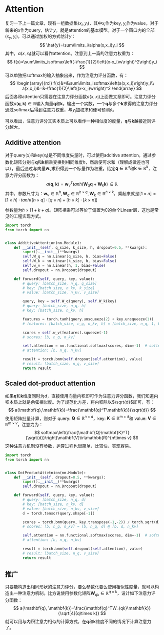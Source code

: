 # Attention

复习一下上一篇文章，现有一组数据集$(x_i, y_i)$，其中$x_i$作为key, $y_i$作为value，对于新来的$x$作为query，估计$y$，就是attention的基本模型。对于一个窗口内的全部$(x_y, y_i)$，可以通过加权的方式估计$y$：
$$
\hat{y}=\sum\limits_i\alpha(x,x_i)y_i
$$
其中，$\alpha(x, x_i)$就可以看作attention。注意到上一篇的注意力权重为：
$$
f(x)=\sum\limits_isoftmax\left(-\frac{1}{2}\left((x-x_i)w\right)^2\right)y_i
$$
可以单独把softmax的输入抽象出来，作为注意力评分函数，有：
$$
\begin{array}{rcl}
f(x)&=&\sum\limits_isoftmax\left(a(x,x_i)\right)y_i\\
a(x,x_i)&=&-\frac{1}{2}\left((x-x_i)w\right)^2
\end{array}
$$
后面各种attention只需要在注意力评分函数$a(x,x_i)$上面做文章即可。注意力评分函数$a(\mathbf{q},\mathbf{k})\in\mathbb{R}$输入向量$\mathbf{q}$和$\mathbf{k}$，输出一个实数，一个$\mathbf{q}$与多个$\mathbf{k}$求得的注意力评分通过softmax后得到注意力权重，与$y_i$加权求和便可预测$\hat{y}$。

可以看出，注意力评分其实本质上可以看作一种相似度的度量，$\mathbf{q}$与$\mathbf{k}$越接近则评分越大。

## Additive attention

对于query($x$)和key($x_i$)是不同维度矢量时，可以使用additive attention，通过参数化矩阵分别与$\mathbf{q}$和$\mathbf{k}$相乘变换到相同维度$h$，然后便可求和（理解成做差也可以），最后通过与向量$\mathbf{w}_v$求积得到一个标量作为权重。给定$\mathbf{q}\in\mathbb{R}^q$和$\mathbf{k}\in\mathbb{R}^k$，注意力评分函数为：
$$
a(\mathbf{q}, \mathbf{k}) = \mathbf{w}_v^Ttanh(\mathbf{W}_q\mathbf{q}+\mathbf{W}_k\mathbf{k})\in\mathbb{R}
$$
其中，参数尺寸为：$\mathbf{w}_v\in\mathbb{R}^{h}, \mathbf{W}_q\in\mathbb{R}^{h\times q}, \mathbf{W}_k\in\mathbb{R}^{h\times k}$，乘起来就是$[1\times n] = [1\times h]\cdot tanh\left([h\times q] \cdot [q\times n] + [h\times k]\cdot[k\times n]\right)$

参数量为$h\times(1+k+q)$。矩阵相乘可以等价于偏置为0的单个Linear层，这也是常见的工程实现方式。

```python
import torch
from torch import nn


class AdditiveAttention(nn.Module):
    def __init__(self, q_size, k_size, h, dropout=0.5, **kwargs):
        super().__init__(**kwargs)
        self.W_q = nn.Linear(q_size, h, bias=False)
        self.W_k = nn.Linear(k_size, h, bias=False)
        self.w_v = nn.Linear(h, 1, bias=False)
        self.dropout = nn.Dropout(dropout)

    def forward(self, query, key, value):
        # query: [batch_size, n_q, q_size]
        # key: [batch_size, n_kv, k_size]
        # value: [batch_size, n_kv, v_size]

        query, key = self.W_q(query), self.W_k(key)
        # query: [batch_size, n_q, h]
        # key: [batch_size, n_kv, h]

        features = torch.tanh(query.unsqueeze(2) + key.unsqueeze(1))
        # features: [batch_size, n_q, n_kv, h] = [batch_size, n_q, 1, h] + [batch_size, 1, n_kv, h]

        scores = self.w_v(features).squeeze(-1)
        # scores: [b, n_q, n_kv]

        self.attention = nn.functional.softmax(scores, dim=-1)  # softmax on each key-value pair
        # attention: [b, n_q, n_kv]

        result = torch.bmm(self.dropout(self.attention), value)
        # result: [batch_size, n_q, v_size]
        return result

```

## Scaled dot-product attention

如果$\mathbf{q}$和$\mathbf{k}$维度同时为$d$，直接使用向量内积即可作为注意力评分函数，我们知道内积本质上就是余弦相似度。为了规范化方差，将内积除以$\sqrt{d}$即可，有：
$$
a(\mathbf{q},\mathbf{k})=\frac{\mathbf{q}^T\mathbf{k}}{\sqrt{d}}
$$
使用矩阵批量计算，则对于 query: $\mathbf{Q}\in\mathbb{R}^{n\times d}$，key: $\mathbf{K}\in\mathbb{R}^{m\times d}$和 value: $\mathbf{V}\in\mathbb{R}^{m\times v}$，注意力为：
$$
softmax\left(\frac{\mathbf{Q}\mathbf{K}^T}{\sqrt{d}}\right)\mathbf{V}\in\mathbb{R}^{n\times v}
$$
这种注意力机制没有参数，运算过程也很简单，比较快，实现容易。

```python
import torch
from torch import nn


class DotProductAttetnion(nn.Module):
    def __init__(self, dropout=0.5, **kwargs):
        super().__init__(**kwargs)
        self.dropout = nn.Dropout(dropout)

    def forward(self, query, key, value):
        # query: [batch_size, n_q, d]
        # key: [batch_size, n_kv, d]
        # value: [batch_size, n_kv, v_size]
        d = torch.tensor(query.shape[-1])

        scores = torch.bmm(query, key.transpose(-1,-2)) / torch.sqrt(d)
        # scores: [b, n_q, n_kv] = [b, n_q, d] @ [b, d, n_kv]

        self.attention = nn.functional.softmax(scores, dim=-1)  # softmax on each key-value pair
        # attention: [b, n_q, n_kv]

        result = torch.bmm(self.dropout(self.attention), value)
        # result: [batch_size, n_q, v_size]
        return result

```

## 推广

只要能构造出相同形状的注意力评分，要么参数化要么使用相似性度量，就可以构造出一种注意力机制。比方说使用参数化矩阵$\mathbf{W}_{qk}\in\mathbb{R}^{q\times k}$，设计如下注意力评分函数：
$$
a(\mathbf{q}, \mathbf{k})=\frac{\mathbf{q}^TW_{qk}\mathbf{k}}{\sqrt[4]{q\times k}}
$$
就可以用与内积注意力相似的计算方式，在$\mathbf{q}$和$\mathbf{k}$维度不同的情况下计算注意力了。